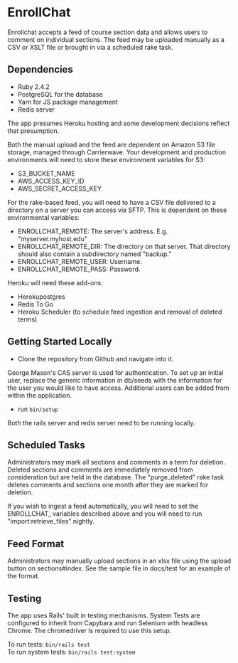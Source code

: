 # EnrollChat

Enrollchat accepts a feed of course section data and allows users to comment on individual sections. The feed may be uploaded manually as a CSV or XSLT file or brought in via a scheduled rake task.

## Dependencies

* Ruby 2.4.2
* PostgreSQL for the database
* Yarn for JS package management
* Redis server

The app presumes Heroku hosting and some development decisions reflect that presumption.

Both the manual upload and the feed are dependent on Amazon S3 file storage, managed through Carrierwave. Your development and production environments will need to store these environment variables for S3:
* S3_BUCKET_NAME
* AWS_ACCESS_KEY_ID
* AWS_SECRET_ACCESS_KEY

For the rake-based feed, you will need to have a CSV file delivered to a directory on a server you can access via SFTP. This is dependent on these environmental variables:
* ENROLLCHAT_REMOTE: The server's address. E.g. "myserver.myhost.edu"
* ENROLLCHAT_REMOTE_DIR: The directory on that server. That directory should also contain a subdirectory named "backup."
* ENROLLCHAT_REMOTE_USER: Username.
* ENROLLCHAT_REMOTE_PASS: Password.

Heroku will need these add-ons:
* Herokupostgres
* Redis To Go
* Heroku Scheduler (to schedule feed ingestion and removal of deleted terms)

## Getting Started Locally
* Clone the repository from Github and navigate into it.

George Mason's CAS server is used for authentication. To set up an initial user, replace the generic information in db/seeds with the information for the user you would like to have access. Additional users can be added from within the application.

* run `bin/setup`

Both the rails server and redis server need to be running locally.

## Scheduled Tasks

Administrators may mark all sections and comments in a term for deletion. Deleted sections and comments are immediately removed from consideration but are held in the database. The "purge_deleted" rake task deletes comments and sections one month after they are marked for deletion.

If you wish to ingest a feed automatically, you will need to set the ENROLLCHAT_ variables described above and you will need to run "import:retrieve_files" nightly.

## Feed Format

Administrators may manually upload sections in an xlsx file using the upload button on sections#index. See the sample file in docs/test for an example of the format.

## Testing

The app uses Rails' built in testing mechanisms. System Tests are configured to inherit from Capybara and run Selenium with headless Chrome. The chromedriver is required to use this setup.

To run tests: `bin/rails test`  
To run system tests: `bin/rails test:system`
